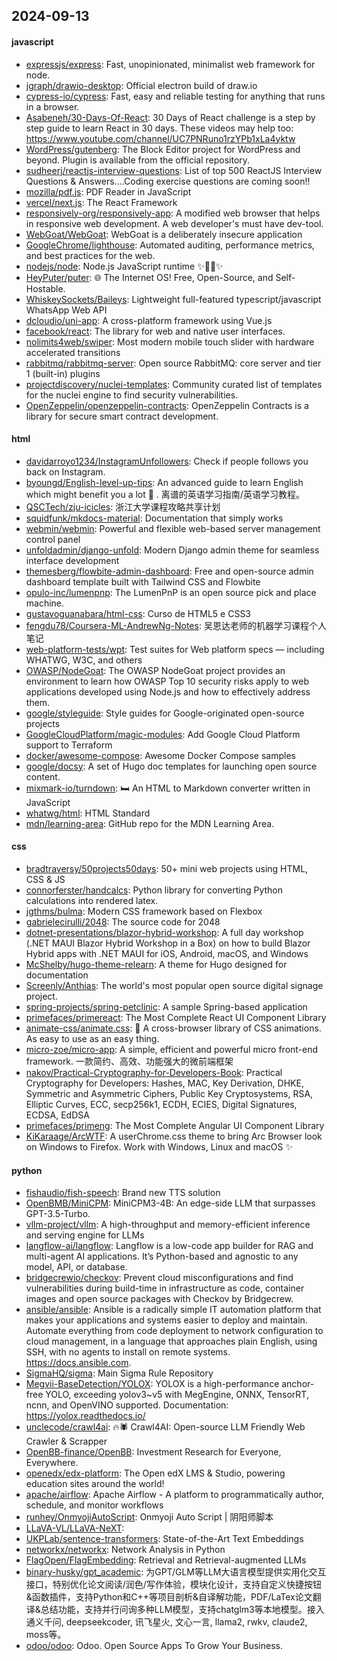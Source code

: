 ## 2024-09-13

#### javascript
* [expressjs/express](https://github.com/expressjs/express): Fast, unopinionated, minimalist web framework for node.
* [jgraph/drawio-desktop](https://github.com/jgraph/drawio-desktop): Official electron build of draw.io
* [cypress-io/cypress](https://github.com/cypress-io/cypress): Fast, easy and reliable testing for anything that runs in a browser.
* [Asabeneh/30-Days-Of-React](https://github.com/Asabeneh/30-Days-Of-React): 30 Days of React challenge is a step by step guide to learn React in 30 days. These videos may help too: https://www.youtube.com/channel/UC7PNRuno1rzYPb1xLa4yktw
* [WordPress/gutenberg](https://github.com/WordPress/gutenberg): The Block Editor project for WordPress and beyond. Plugin is available from the official repository.
* [sudheerj/reactjs-interview-questions](https://github.com/sudheerj/reactjs-interview-questions): List of top 500 ReactJS Interview Questions & Answers....Coding exercise questions are coming soon!!
* [mozilla/pdf.js](https://github.com/mozilla/pdf.js): PDF Reader in JavaScript
* [vercel/next.js](https://github.com/vercel/next.js): The React Framework
* [responsively-org/responsively-app](https://github.com/responsively-org/responsively-app): A modified web browser that helps in responsive web development. A web developer's must have dev-tool.
* [WebGoat/WebGoat](https://github.com/WebGoat/WebGoat): WebGoat is a deliberately insecure application
* [GoogleChrome/lighthouse](https://github.com/GoogleChrome/lighthouse): Automated auditing, performance metrics, and best practices for the web.
* [nodejs/node](https://github.com/nodejs/node): Node.js JavaScript runtime ✨🐢🚀✨
* [HeyPuter/puter](https://github.com/HeyPuter/puter): 🌐 The Internet OS! Free, Open-Source, and Self-Hostable.
* [WhiskeySockets/Baileys](https://github.com/WhiskeySockets/Baileys): Lightweight full-featured typescript/javascript WhatsApp Web API
* [dcloudio/uni-app](https://github.com/dcloudio/uni-app): A cross-platform framework using Vue.js
* [facebook/react](https://github.com/facebook/react): The library for web and native user interfaces.
* [nolimits4web/swiper](https://github.com/nolimits4web/swiper): Most modern mobile touch slider with hardware accelerated transitions
* [rabbitmq/rabbitmq-server](https://github.com/rabbitmq/rabbitmq-server): Open source RabbitMQ: core server and tier 1 (built-in) plugins
* [projectdiscovery/nuclei-templates](https://github.com/projectdiscovery/nuclei-templates): Community curated list of templates for the nuclei engine to find security vulnerabilities.
* [OpenZeppelin/openzeppelin-contracts](https://github.com/OpenZeppelin/openzeppelin-contracts): OpenZeppelin Contracts is a library for secure smart contract development.

#### html
* [davidarroyo1234/InstagramUnfollowers](https://github.com/davidarroyo1234/InstagramUnfollowers): Check if people follows you back on Instagram.
* [byoungd/English-level-up-tips](https://github.com/byoungd/English-level-up-tips): An advanced guide to learn English which might benefit you a lot 🎉 . 离谱的英语学习指南/英语学习教程。
* [QSCTech/zju-icicles](https://github.com/QSCTech/zju-icicles): 浙江大学课程攻略共享计划
* [squidfunk/mkdocs-material](https://github.com/squidfunk/mkdocs-material): Documentation that simply works
* [webmin/webmin](https://github.com/webmin/webmin): Powerful and flexible web-based server management control panel
* [unfoldadmin/django-unfold](https://github.com/unfoldadmin/django-unfold): Modern Django admin theme for seamless interface development
* [themesberg/flowbite-admin-dashboard](https://github.com/themesberg/flowbite-admin-dashboard): Free and open-source admin dashboard template built with Tailwind CSS and Flowbite
* [opulo-inc/lumenpnp](https://github.com/opulo-inc/lumenpnp): The LumenPnP is an open source pick and place machine.
* [gustavoguanabara/html-css](https://github.com/gustavoguanabara/html-css): Curso de HTML5 e CSS3
* [fengdu78/Coursera-ML-AndrewNg-Notes](https://github.com/fengdu78/Coursera-ML-AndrewNg-Notes): 吴恩达老师的机器学习课程个人笔记
* [web-platform-tests/wpt](https://github.com/web-platform-tests/wpt): Test suites for Web platform specs — including WHATWG, W3C, and others
* [OWASP/NodeGoat](https://github.com/OWASP/NodeGoat): The OWASP NodeGoat project provides an environment to learn how OWASP Top 10 security risks apply to web applications developed using Node.js and how to effectively address them.
* [google/styleguide](https://github.com/google/styleguide): Style guides for Google-originated open-source projects
* [GoogleCloudPlatform/magic-modules](https://github.com/GoogleCloudPlatform/magic-modules): Add Google Cloud Platform support to Terraform
* [docker/awesome-compose](https://github.com/docker/awesome-compose): Awesome Docker Compose samples
* [google/docsy](https://github.com/google/docsy): A set of Hugo doc templates for launching open source content.
* [mixmark-io/turndown](https://github.com/mixmark-io/turndown): 🛏 An HTML to Markdown converter written in JavaScript
* [whatwg/html](https://github.com/whatwg/html): HTML Standard
* [mdn/learning-area](https://github.com/mdn/learning-area): GitHub repo for the MDN Learning Area.

#### css
* [bradtraversy/50projects50days](https://github.com/bradtraversy/50projects50days): 50+ mini web projects using HTML, CSS & JS
* [connorferster/handcalcs](https://github.com/connorferster/handcalcs): Python library for converting Python calculations into rendered latex.
* [jgthms/bulma](https://github.com/jgthms/bulma): Modern CSS framework based on Flexbox
* [gabrielecirulli/2048](https://github.com/gabrielecirulli/2048): The source code for 2048
* [dotnet-presentations/blazor-hybrid-workshop](https://github.com/dotnet-presentations/blazor-hybrid-workshop): A full day workshop (.NET MAUI Blazor Hybrid Workshop in a Box) on how to build Blazor Hybrid apps with .NET MAUI for iOS, Android, macOS, and Windows
* [McShelby/hugo-theme-relearn](https://github.com/McShelby/hugo-theme-relearn): A theme for Hugo designed for documentation
* [Screenly/Anthias](https://github.com/Screenly/Anthias): The world's most popular open source digital signage project.
* [spring-projects/spring-petclinic](https://github.com/spring-projects/spring-petclinic): A sample Spring-based application
* [primefaces/primereact](https://github.com/primefaces/primereact): The Most Complete React UI Component Library
* [animate-css/animate.css](https://github.com/animate-css/animate.css): 🍿 A cross-browser library of CSS animations. As easy to use as an easy thing.
* [micro-zoe/micro-app](https://github.com/micro-zoe/micro-app): A simple, efficient and powerful micro front-end framework. 一款简约、高效、功能强大的微前端框架
* [nakov/Practical-Cryptography-for-Developers-Book](https://github.com/nakov/Practical-Cryptography-for-Developers-Book): Practical Cryptography for Developers: Hashes, MAC, Key Derivation, DHKE, Symmetric and Asymmetric Ciphers, Public Key Cryptosystems, RSA, Elliptic Curves, ECC, secp256k1, ECDH, ECIES, Digital Signatures, ECDSA, EdDSA
* [primefaces/primeng](https://github.com/primefaces/primeng): The Most Complete Angular UI Component Library
* [KiKaraage/ArcWTF](https://github.com/KiKaraage/ArcWTF): A userChrome.css theme to bring Arc Browser look on Windows to Firefox. Work with Windows, Linux and macOS ✨

#### python
* [fishaudio/fish-speech](https://github.com/fishaudio/fish-speech): Brand new TTS solution
* [OpenBMB/MiniCPM](https://github.com/OpenBMB/MiniCPM): MiniCPM3-4B: An edge-side LLM that surpasses GPT-3.5-Turbo.
* [vllm-project/vllm](https://github.com/vllm-project/vllm): A high-throughput and memory-efficient inference and serving engine for LLMs
* [langflow-ai/langflow](https://github.com/langflow-ai/langflow): Langflow is a low-code app builder for RAG and multi-agent AI applications. It’s Python-based and agnostic to any model, API, or database.
* [bridgecrewio/checkov](https://github.com/bridgecrewio/checkov): Prevent cloud misconfigurations and find vulnerabilities during build-time in infrastructure as code, container images and open source packages with Checkov by Bridgecrew.
* [ansible/ansible](https://github.com/ansible/ansible): Ansible is a radically simple IT automation platform that makes your applications and systems easier to deploy and maintain. Automate everything from code deployment to network configuration to cloud management, in a language that approaches plain English, using SSH, with no agents to install on remote systems. https://docs.ansible.com.
* [SigmaHQ/sigma](https://github.com/SigmaHQ/sigma): Main Sigma Rule Repository
* [Megvii-BaseDetection/YOLOX](https://github.com/Megvii-BaseDetection/YOLOX): YOLOX is a high-performance anchor-free YOLO, exceeding yolov3~v5 with MegEngine, ONNX, TensorRT, ncnn, and OpenVINO supported. Documentation: https://yolox.readthedocs.io/
* [unclecode/crawl4ai](https://github.com/unclecode/crawl4ai): 🔥🕷️ Crawl4AI: Open-source LLM Friendly Web Crawler & Scrapper
* [OpenBB-finance/OpenBB](https://github.com/OpenBB-finance/OpenBB): Investment Research for Everyone, Everywhere.
* [openedx/edx-platform](https://github.com/openedx/edx-platform): The Open edX LMS & Studio, powering education sites around the world!
* [apache/airflow](https://github.com/apache/airflow): Apache Airflow - A platform to programmatically author, schedule, and monitor workflows
* [runhey/OnmyojiAutoScript](https://github.com/runhey/OnmyojiAutoScript): Onmyoji Auto Script | 阴阳师脚本
* [LLaVA-VL/LLaVA-NeXT](https://github.com/LLaVA-VL/LLaVA-NeXT): 
* [UKPLab/sentence-transformers](https://github.com/UKPLab/sentence-transformers): State-of-the-Art Text Embeddings
* [networkx/networkx](https://github.com/networkx/networkx): Network Analysis in Python
* [FlagOpen/FlagEmbedding](https://github.com/FlagOpen/FlagEmbedding): Retrieval and Retrieval-augmented LLMs
* [binary-husky/gpt_academic](https://github.com/binary-husky/gpt_academic): 为GPT/GLM等LLM大语言模型提供实用化交互接口，特别优化论文阅读/润色/写作体验，模块化设计，支持自定义快捷按钮&函数插件，支持Python和C++等项目剖析&自译解功能，PDF/LaTex论文翻译&总结功能，支持并行问询多种LLM模型，支持chatglm3等本地模型。接入通义千问, deepseekcoder, 讯飞星火, 文心一言, llama2, rwkv, claude2, moss等。
* [odoo/odoo](https://github.com/odoo/odoo): Odoo. Open Source Apps To Grow Your Business.
